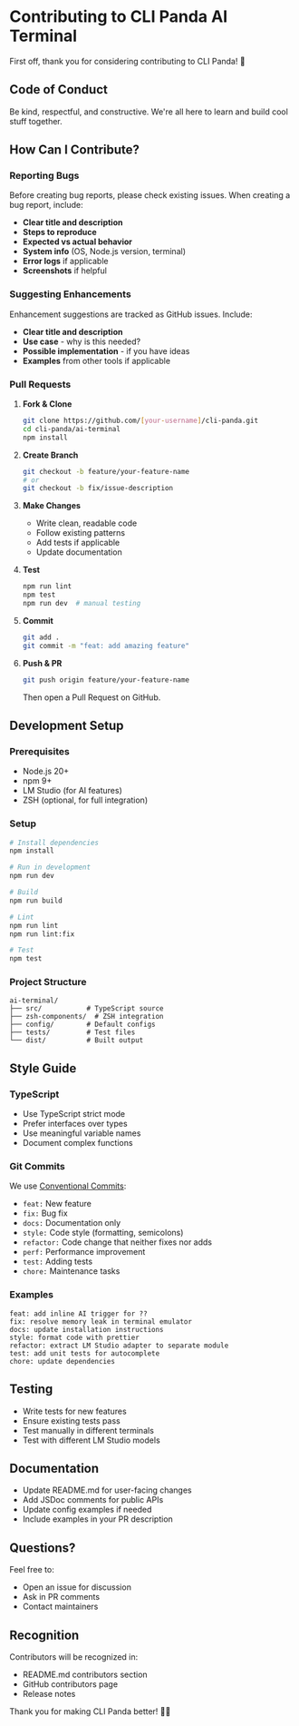 # Contributing to CLI Panda AI Terminal

First off, thank you for considering contributing to CLI Panda! 🐼

## Code of Conduct

Be kind, respectful, and constructive. We're all here to learn and build cool stuff together.

## How Can I Contribute?

### Reporting Bugs

Before creating bug reports, please check existing issues. When creating a bug report, include:

- **Clear title and description**
- **Steps to reproduce**
- **Expected vs actual behavior**
- **System info** (OS, Node.js version, terminal)
- **Error logs** if applicable
- **Screenshots** if helpful

### Suggesting Enhancements

Enhancement suggestions are tracked as GitHub issues. Include:

- **Clear title and description**
- **Use case** - why is this needed?
- **Possible implementation** - if you have ideas
- **Examples** from other tools if applicable

### Pull Requests

1. **Fork & Clone**
   ```bash
   git clone https://github.com/[your-username]/cli-panda.git
   cd cli-panda/ai-terminal
   npm install
   ```

2. **Create Branch**
   ```bash
   git checkout -b feature/your-feature-name
   # or
   git checkout -b fix/issue-description
   ```

3. **Make Changes**
   - Write clean, readable code
   - Follow existing patterns
   - Add tests if applicable
   - Update documentation

4. **Test**
   ```bash
   npm run lint
   npm test
   npm run dev  # manual testing
   ```

5. **Commit**
   ```bash
   git add .
   git commit -m "feat: add amazing feature"
   ```

6. **Push & PR**
   ```bash
   git push origin feature/your-feature-name
   ```
   Then open a Pull Request on GitHub.

## Development Setup

### Prerequisites
- Node.js 20+
- npm 9+
- LM Studio (for AI features)
- ZSH (optional, for full integration)

### Setup
```bash
# Install dependencies
npm install

# Run in development
npm run dev

# Build
npm run build

# Lint
npm run lint
npm run lint:fix

# Test
npm test
```

### Project Structure
```
ai-terminal/
├── src/           # TypeScript source
├── zsh-components/  # ZSH integration
├── config/        # Default configs
├── tests/         # Test files
└── dist/          # Built output
```

## Style Guide

### TypeScript
- Use TypeScript strict mode
- Prefer interfaces over types
- Use meaningful variable names
- Document complex functions

### Git Commits
We use [Conventional Commits](https://www.conventionalcommits.org/):

- `feat:` New feature
- `fix:` Bug fix
- `docs:` Documentation only
- `style:` Code style (formatting, semicolons)
- `refactor:` Code change that neither fixes nor adds
- `perf:` Performance improvement
- `test:` Adding tests
- `chore:` Maintenance tasks

### Examples
```
feat: add inline AI trigger for ??
fix: resolve memory leak in terminal emulator
docs: update installation instructions
style: format code with prettier
refactor: extract LM Studio adapter to separate module
test: add unit tests for autocomplete
chore: update dependencies
```

## Testing

- Write tests for new features
- Ensure existing tests pass
- Test manually in different terminals
- Test with different LM Studio models

## Documentation

- Update README.md for user-facing changes
- Add JSDoc comments for public APIs
- Update config examples if needed
- Include examples in your PR description

## Questions?

Feel free to:
- Open an issue for discussion
- Ask in PR comments
- Contact maintainers

## Recognition

Contributors will be recognized in:
- README.md contributors section
- GitHub contributors page
- Release notes

Thank you for making CLI Panda better! 🐼✨